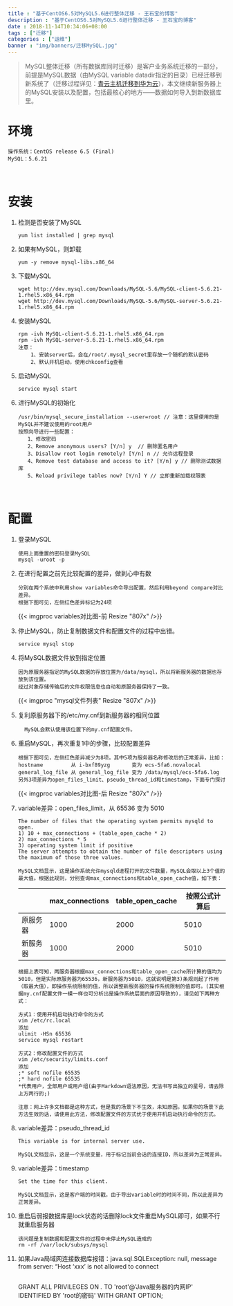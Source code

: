 ```yaml
---
title : "基于CentOS6.5对MySQL5.6进行整体迁移 - 王石宝的博客"
description : "基于CentOS6.5对MySQL5.6进行整体迁移 - 王石宝的博客"
date : 2018-11-14T10:34:06+08:00
tags : ["迁移"]
categories : ["运维"]
banner : "img/banners/迁移MySQL.jpg"
---
```


> MySQL整体迁移（所有数据库同时迁移）是客户业务系统迁移的一部分，前提是MySQL数据（由MySQL variable datadir指定的目录）已经迁移到新系统了（迁移过程详见：[青云主机迁移到华为云](/blog/2018/11/13/青云主机迁移到华为云/)），本文继续新服务器上的MySQL安装以及配置，包括最核心的地方——数据如何导入到新数据库里。

# 环境

```
操作系统：CentOS release 6.5 (Final)
MySQL：5.6.21
```

<br>

# 安装

1. 检测是否安装了MySQL

    ```
    yum list installed | grep mysql
    ```

2. 如果有MySQL，则卸载

    ```
    yum -y remove mysql-libs.x86_64
    ```

3. 下载MySQL

    ```
    wget http://dev.mysql.com/Downloads/MySQL-5.6/MySQL-client-5.6.21-1.rhel5.x86_64.rpm
    wget http://dev.mysql.com/Downloads/MySQL-5.6/MySQL-server-5.6.21-1.rhel5.x86_64.rpm
    ```

4. 安装MySQL

    ```
    rpm -ivh MySQL-client-5.6.21-1.rhel5.x86_64.rpm
    rpm -ivh MySQL-server-5.6.21-1.rhel5.x86_64.rpm
    注意：
        1、安装server后，会在/root/.mysql_secret里存放一个随机的默认密码
        2、默认开机启动，使用chkconfig查看
    ```

5. 启动MySQL

    ```
    service mysql start
    ```

6. 进行MySQL的初始化

    ```
    /usr/bin/mysql_secure_installation --user=root // 注意：这里使用的是MySQL并不建议使用的root用户
    按照向导进行一些配置：
       1、修改密码
       2、Remove anonymous users? [Y/n] y  // 删除匿名用户
       3、Disallow root login remotely? [Y/n] n // 允许远程登录
       4、Remove test database and access to it? [Y/n] y // 删除测试数据库
       5、Reload privilege tables now? [Y/n] Y // 立即重新加载权限表
    ```

    <br>

# 配置

1. 登录MySQL

    ```
    使用上面重置的密码登录MySQL
    mysql -uroot -p
    ```

2. 在进行配置之前先比较配置的差异，做到心中有数

    ```
    分别在两个系统中利用show variables命令导出配置，然后利用beyond compare对比差异。
    根据下图可见，左侧红色差异标记为24项
    ```

    {{< imgproc variables对比图-前 Resize "807x" />}}

3. 停止MySQL，防止复制数据文件和配置文件的过程中出错。

    ```
    service mysql stop
    ```

4. 将MySQL数据文件放到指定位置

    ```
    因为原服务器指定的MySQL数据的存放位置为/data/mysql，所以将新服务器的数据也存放到该位置。
    经过对象存储传输后的文件权限信息也自动和原服务器保持了一致。
    ```

    {{< imgproc "mysql文件列表" Resize "807x" />}}

5. 复利原服务器下的/etc/my.cnf到新服务器的相同位置

    ```
      MySQL会默认使用该位置下的my.cnf配置文件。
    ```

6. 重启MySQL，再次重复1中的步骤，比较配置差异

    ```
    根据下图可见，左侧红色差异减少为8项，其中5项为服务器名称修改后的正常差异，比如：
    hostname         从 i-bxf89yzg       变为 ecs-5fa6.novalocal
    general_log_file 从 general_log_file 变为 /data/mysql/ecs-5fa6.log
    另外3项差异为open_files_limit、pseudo_thread_id和timestamp，下面专门探讨
    ```

    {{< imgproc variables对比图-后 Resize "807x" />}}

7. variable差异：open_files_limit，从 65536 变为 5010

    ```
    The number of files that the operating system permits mysqld to open. 
    1) 10 + max_connections + (table_open_cache * 2)
    2) max_connections * 5
    3) operating system limit if positive
    The server attempts to obtain the number of file descriptors using the maximum of those three values.
    ```

    ```
    MySQL文档显示，这是操作系统允许mysqld进程打开的文件数量，MySQL会取以上3个值的最大值。根据此规则，分别查询max_connections和table_open_cache值，如下表：
    ```

    |          | max_connections | table_open_cache | 按照公式计算后 |
    | -------- | --------------- | ---------------- | -------------- |
    | 原服务器 | 1000            | 2000             | 5010           |
    | 新服务器 | 1000            | 2000             | 5010           |

    ```
    根据上表可知，两服务器根据max_connections和table_open_cache所计算的值均为5010，但是实际原服务器为65536，新服务器为5010，这就说明是第3)条规则起了作用（取最大值），即操作系统限制的值，所以调整新服务器的操作系统限制的值即可。(其实根据my.cnf配置文件一模一样也可分析出是操作系统层面的原因导致的)，请见如下两种方式：
    ```

    ```
    方式1：使用开机启动执行命令的方式
    vim /etc/rc.local
    添加
    ulimit -HSn 65536
    service mysql restart
    ```

    ```
    方式2：修改配置文件的方式
    vim /etc/security/limits.conf  
    添加
    ;* soft nofile 65535
    ;* hard nofile 65535
    *代表用户，全部用户或用户组(由于Markdown语法原因，无法书写出独立的星号，请去除上方两行的;)
    
    注意：网上许多文档都是这种方式，但是我的场景下不生效，未知原因。如果你的场景下此方法生效的话，请使用此方法，修改配置文件的方式优于使用开机启动执行命令的方式。
    ```

8. variable差异：pseudo_thread_id

    ```
    This variable is for internal server use.
    ```

    ```
    MySQL文档显示，这是一个系统变量，用于标记当前会话的连接ID，所以差异为正常差异。
    ```

9. variable差异：timestamp

    ```
    Set the time for this client. 
    ```

    ```
    MySQL文档显示，这是客户端的时间戳，由于导出variable时的时间不同，所以此差异为正常差异。
    ```

10. 重启后弱报数据库是lock状态的话删除lock文件重启MySQL即可，如果不行就重启服务器

    ```
    该问题是复制数据和配置文件的过程中未停止MySQL造成的
    rm -rf /var/lock/subsys/mysql
    ```

11. 如果Java局域网连接数据库报错：java.sql.SQLException: null, message from server: “Host ‘xxx’ is not allowed to connect

     ```
     
     ```
    GRANT ALL PRIVILEGES ON *.* TO 'root'@'Java服务器的内网IP' IDENTIFIED BY 'root的密码' WITH GRANT OPTION;
    ```


